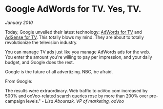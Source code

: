 # Google AdWords for TV. Yes, TV.
*January 2010*





Today, Google unveiled their latest technology: [AdWords for TV](http://www.google.com/adwords/tvads/index-b.html) and [AdSense for TV](https://www.google.com/adsense/www/en_US/tv/). This totally blows my mind. They are about to totally revolutionize the television industry.

 You can manage TV ads just like you manage AdWords ads for the web. You enter the amount you're willing to pay per impression, and your daily budget, and Google does the rest. 

 Google is the future of all advertizing. NBC, be afraid. 

 From Google:

 The results were extraordinary. Web traffic to ooVoo.com increased by 500% and ooVoo-related search queries rose by more than 200% over pre-campaign levels." *- Lisa Abourezk, VP of marketing, ooVoo*

  